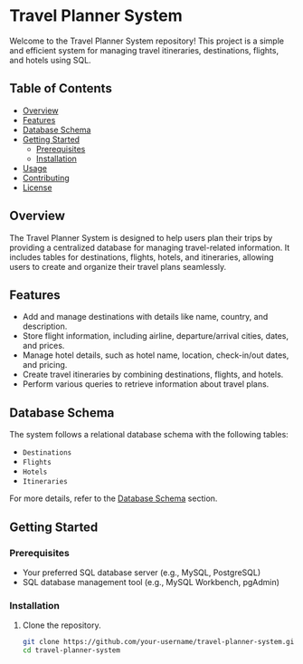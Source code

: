 # Travel Planner System

Welcome to the Travel Planner System repository! This project is a simple and efficient system for managing travel itineraries, destinations, flights, and hotels using SQL.

## Table of Contents

- [Overview](#overview)
- [Features](#features)
- [Database Schema](#database-schema)
- [Getting Started](#getting-started)
  - [Prerequisites](#prerequisites)
  - [Installation](#installation)
- [Usage](#usage)
- [Contributing](#contributing)
- [License](#license)

## Overview

The Travel Planner System is designed to help users plan their trips by providing a centralized database for managing travel-related information. It includes tables for destinations, flights, hotels, and itineraries, allowing users to create and organize their travel plans seamlessly.

## Features

- Add and manage destinations with details like name, country, and description.
- Store flight information, including airline, departure/arrival cities, dates, and prices.
- Manage hotel details, such as hotel name, location, check-in/out dates, and pricing.
- Create travel itineraries by combining destinations, flights, and hotels.
- Perform various queries to retrieve information about travel plans.

## Database Schema

The system follows a relational database schema with the following tables:

- `Destinations`
- `Flights`
- `Hotels`
- `Itineraries`

For more details, refer to the [Database Schema](#database-schema) section.

## Getting Started

### Prerequisites

- Your preferred SQL database server (e.g., MySQL, PostgreSQL)
- SQL database management tool (e.g., MySQL Workbench, pgAdmin)

### Installation

1. Clone the repository.

   ```bash
   git clone https://github.com/your-username/travel-planner-system.git
   cd travel-planner-system
